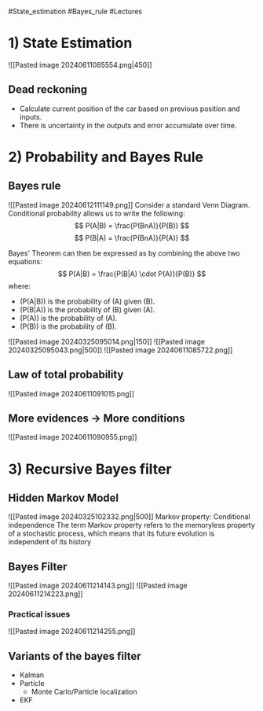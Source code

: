 #State_estimation #Bayes_rule #Lectures
# 1) State Estimation
![[Pasted image 20240611085554.png|450]]
## Dead reckoning
- Calculate current position of the car based on previous position and inputs. 
- There is uncertainty in the outputs and error accumulate over time.
# 2) Probability and Bayes Rule
## Bayes rule
![[Pasted image 20240612111149.png]]
Consider a standard Venn Diagram. Conditional probability allows us to write the following:
$$ P(A|B) = \frac{P(BnA)}{P(B)} $$
$$ P(B|A) = \frac{P(BnA)}{P(A)} $$

Bayes' Theorem can then be expressed as by combining the above two equations: $$ P(A|B) = \frac{P(B|A) \cdot P(A)}{P(B)} $$ where: 
- \(P(A|B)\) is the probability of \(A\) given \(B\). 
- \(P(B|A)\) is the probability of \(B\) given \(A\). 
- \(P(A)\) is the probability of \(A\). 
- \(P(B)\) is the probability of \(B\).

![[Pasted image 20240325095014.png|150]]
![[Pasted image 20240325095043.png|500]]
![[Pasted image 20240611085722.png]]
## Law of total probability
![[Pasted image 20240611091015.png]]
## More evidences -> More conditions
![[Pasted image 20240611090955.png]]
# 3) Recursive Bayes filter
## Hidden Markov Model
![[Pasted image 20240325102332.png|500]]
Markov property: Conditional independence
The term Markov property refers to the memoryless property of a stochastic process, which means that its future evolution is independent of its history
## Bayes Filter
![[Pasted image 20240611214143.png]]
![[Pasted image 20240611214223.png]]
### Practical issues 
![[Pasted image 20240611214255.png]]
## Variants of the bayes filter
- Kalman
- Particle
	- Monte Carlo/Particle localization
- EKF